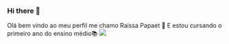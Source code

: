 ### Hi there 👋
Olá bem vindo ao meu perfil 
me chamo Raissa Papaet 🤍
E estou cursando o primeiro ano do ensino médio📚
![](https://media.tenor.com/EQ4SEVX5emAAAAAC/meme-grown-ups2.gif)
